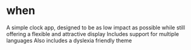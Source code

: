 # when

A simple clock app, designed to be as low impact as possible while still offering a flexible and attractive display
Includes support for multiple languages
Also includes a dyslexia friendly theme

